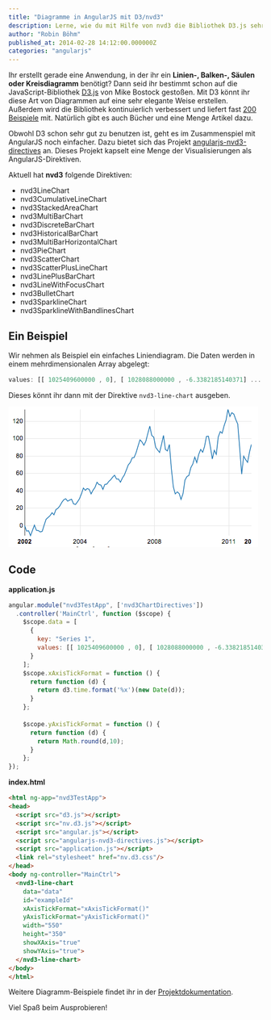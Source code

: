 ```yaml
---
title: "Diagramme in AngularJS mit D3/nvd3"
description: Lerne, wie du mit Hilfe von nvd3 die Bibliothek D3.js sehr einfach nutzen kannst, um z.B. Linien-, Balken-, Säulen oder Kreisdiagramme zu erstellen.
author: "Robin Böhm"
published_at: 2014-02-28 14:12:00.000000Z
categories: "angularjs"
---
```


Ihr erstellt gerade eine Anwendung, in der ihr ein **Linien-, Balken-, Säulen oder Kreisdiagramm** benötigt? Dann seid ihr bestimmt schon auf die JavaScript-Bibliothek [D3.js][1] von Mike Bostock gestoßen. Mit D3 könnt ihr diese Art von Diagrammen auf eine sehr elegante Weise erstellen. Außerdem wird die Bibliothek kontinuierlich verbessert und liefert fast [200 Beispiele][2] mit. Natürlich gibt es auch Bücher und eine Menge Artikel dazu.

Obwohl D3 schon sehr gut zu benutzen ist, geht es im Zusammenspiel mit AngularJS noch einfacher. Dazu bietet sich das Projekt [angularjs-nvd3-directives][3] an. Dieses Projekt kapselt eine Menge der Visualisierungen als AngularJS-Direktiven.

Aktuell hat **nvd3** folgende Direktiven:

*   nvd3LineChart
*   nvd3CumulativeLineChart
*   nvd3StackedAreaChart
*   nvd3MultiBarChart
*   nvd3DiscreteBarChart
*   nvd3HistoricalBarChart
*   nvd3MultiBarHorizontalChart
*   nvd3PieChart
*   nvd3ScatterChart
*   nvd3ScatterPlusLineChart
*   nvd3LinePlusBarChart
*   nvd3LineWithFocusChart
*   nvd3BulletChart
*   nvd3SparklineChart
*   nvd3SparklineWithBandlinesChart

## Ein Beispiel

Wir nehmen als Beispiel ein einfaches Liniendiagram. Die Daten werden in einem mehrdimensionalen Array abgelegt:

```javascript
values: [[ 1025409600000 , 0], [ 1028088000000 , -6.3382185140371] ... ]
```


Dieses könnt ihr dann mit der Direktive `nvd3-line-chart` ausgeben.

![D3 Chart][5]

## Code

**application.js**

```javascript
angular.module("nvd3TestApp", ['nvd3ChartDirectives'])
  .controller('MainCtrl', function ($scope) {
    $scope.data = [
      {
        key: "Series 1",
        values: [[ 1025409600000 , 0], [ 1028088000000 , -6.3382185140371] ... ]
      }
    ];
    $scope.xAxisTickFormat = function () {
      return function (d) {
        return d3.time.format('%x')(new Date(d));
      }
    };

    $scope.yAxisTickFormat = function () {
      return function (d) {
        return Math.round(d,10);
      }
    };
});
```


**index.html**

```html
<html ng-app="nvd3TestApp">
<head>
  <script src="d3.js"></script>
  <script src="nv.d3.js"></script>
  <script src="angular.js"></script>
  <script src="angularjs-nvd3-directives.js"></script>
  <script src="application.js"></script>
  <link rel="stylesheet" href="nv.d3.css"/>
</head>
<body ng-controller="MainCtrl">
  <nvd3-line-chart
    data="data"
    id="exampleId"
    xAxisTickFormat="xAxisTickFormat()"
    yAxisTickFormat="yAxisTickFormat()"
    width="550"
    height="350"
    showXAxis="true"
    showYAxis="true">
  </nvd3-line-chart>
</body>
</html>
```


Weitere Diagramm-Beispiele findet ihr in der [Projektdokumentation][6].

Viel Spaß beim Ausprobieren!

 [1]: http://d3js.org/
 [2]: https://github.com/mbostock/d3/wiki/Gallery
 [3]: https://github.com/cmaurer/angularjs-nvd3-directives
 [5]: angularjs-directives-d3-nvd3-chart.png
 [6]: http://cmaurer.github.io/angularjs-nvd3-directives/line.chart.html
